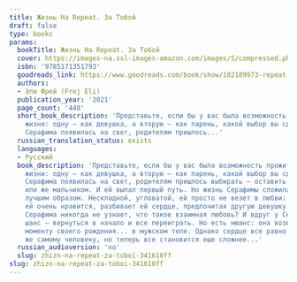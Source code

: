 ```yaml
---
title: Жизнь На Repeat. За Тобой
draft: false
type: books
params:
  bookTitle: Жизнь На Repeat. За Тобой
  cover: https://images-na.ssl-images-amazon.com/images/S/compressed.photo.goodreads.com/books/1675674857i/102189973.jpg
  isbn: '9785171351793'
  goodreads_link: https://www.goodreads.com/book/show/102189973-repeat
  authors:
  - Эли Фрей (Frej Eli)
  publication_year: '2021'
  page_count: '448'
  short_book_description: 'Представьте, если бы у вас была возможность прожить параллельные
    жизни: одну — как девушка, а вторую — как парень, какой выбор вы сделали бы? Когда
    Серафима появилась на свет, родителям пришлось...'
  russian_translation_status: exists
  languages:
  - Русский
  book_description: 'Представьте, если бы у вас была возможность прожить параллельные
    жизни: одну — как девушка, а вторую — как парень, какой выбор вы сделали бы? Когда
    Серафима появилась на свет, родителям пришлось выбирать — оставить ее девочкой
    или же мальчиком. И ей выпал первый путь. Но жизнь Серафимы сложилась не самым
    лучшим образом. Нескладной, угловатой, ей просто не везет в любви: парень, который
    ей очень нравится, разбивает ей сердце, предпочитая другую девушку... Неужели
    Серафима никогда не узнает, что такое взаимная любовь? И вдруг у Серафимы появляется
    шанс — вернуться в начало и все переиграть. Но есть нюанс: она возвращается к
    моменту своего рождения... в мужском теле. Однако сердце все равно тянется к тому
    же самому человеку, но теперь все становится еще сложнее...'
  russian_audioversion: 'no'
  slug: zhizn-na-repeat-za-toboi-341610ff
slug: zhizn-na-repeat-za-toboi-341610ff
---
```

